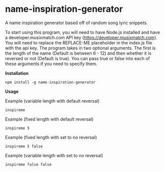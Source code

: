 # name-inspiration-generator

A name inspiration generator based off of random song lyric snippets.

To start using this program, you will need to have Node.js installed and have a developer.musixmatch.com API key (https://developer.musixmatch.com). You will need to replace the REPLACE-ME placeholder in the index.js file with the api key. The program takes in two optional arguments.
The first is the length of the name (Default is between 6 - 12) and then whether it is reversed or not (Default is true).
You can pass true or false into each of these arguments if you need to specify them.

**Installation**

```
npm install -g name-inspiration-generator
```

**Usage**

Example (variable length with default reversal)

```
inspireme
```

Example (fixed length with default reversal)

```
inspireme 5
```

Example (fixed length with set to no reversal)

```
inspireme 5 false
```

Example (variable length with set to no reversal)

```
inspireme false false
```
